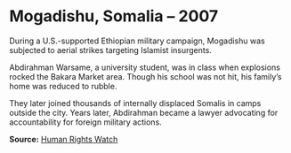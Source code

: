 # Mogadishu, Somalia – 2007

During a U.S.-supported Ethiopian military campaign, Mogadishu was subjected to aerial strikes targeting Islamist insurgents.

Abdirahman Warsame, a university student, was in class when explosions rocked the Bakara Market area. Though his school was not hit, his family’s home was reduced to rubble.

They later joined thousands of internally displaced Somalis in camps outside the city. Years later, Abdirahman became a lawyer advocating for accountability for foreign military actions.

**Source:** [Human Rights Watch](https://www.hrw.org/report/2007/12/07/so-much-fear/war-crimes-ethio-somali)